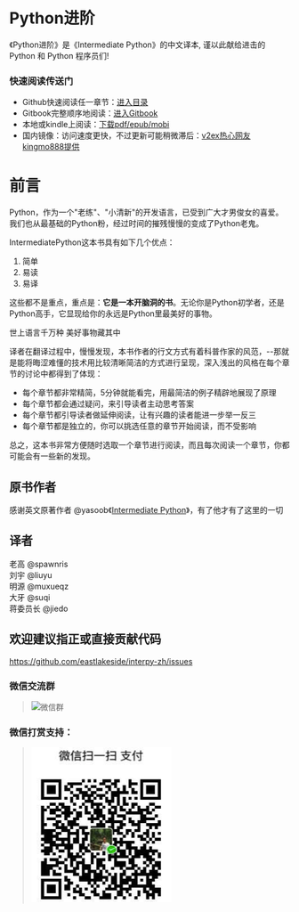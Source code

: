 Python进阶 
=======

《Python进阶》是《Intermediate Python》的中文译本, 谨以此献给进击的 Python 和 Python 程序员们!

### 快速阅读传送门
- Github快速阅读任一章节：[进入目录](https://github.com/eastlakeside/interpy-zh/blob/master/SUMMARY.md)
- Gitbook完整顺序地阅读：[进入Gitbook](https://eastlakeside.gitbooks.io/interpy-zh/content/)
- 本地或kindle上阅读：[下载pdf/epub/mobi](https://github.com/eastlakeside/interpy-zh/releases)
- 国内镜像：访问速度更快，不过更新可能稍微滞后：[v2ex热心网友kingmo888提供](http://lizenghai.com/doc/Intermediate_Python_CN/)


# 前言

Python，作为一个"老练"、"小清新"的开发语言，已受到广大才男俊女的喜爱。我们也从最基础的Python粉，经过时间的摧残慢慢的变成了Python老鬼。

IntermediatePython这本书具有如下几个优点：

1. 简单
2. 易读
3. 易译

这些都不是重点，重点是：**它是一本开脑洞的书**。无论你是Python初学者，还是Python高手，它显现给你的永远是Python里最美好的事物。

> 
世上语言千万种
美好事物藏其中

译者在翻译过程中，慢慢发现，本书作者的行文方式有着科普作家的风范，--那就是能将晦涩难懂的技术用比较清晰简洁的方式进行呈现，深入浅出的风格在每个章节的讨论中都得到了体现：
- 每个章节都非常精简，5分钟就能看完，用最简洁的例子精辟地展现了原理
- 每个章节都会通过疑问，来引导读者主动思考答案
- 每个章节都引导读者做延伸阅读，让有兴趣的读者能进一步举一反三
- 每个章节都是独立的，你可以挑选任意的章节开始阅读，而不受影响

总之，这本书非常方便随时选取一个章节进行阅读，而且每次阅读一个章节，你都可能会有一些新的发现。


## 原书作者
感谢英文原著作者 @yasoob《[Intermediate Python](https://github.com/yasoob/intermediatePython)》，有了他才有了这里的一切

## 译者
老高 @spawnris  
刘宇 @liuyu  
明源 @muxueqz  
大牙 @suqi  
蒋委员长 @jiedo

## 欢迎建议指正或直接贡献代码
https://github.com/eastlakeside/interpy-zh/issues

### 微信交流群
> ![微信群](http://weixin.qq.com/cgi-bin/qrcode?type=user&arg=jhv6N4MIK9IDG4EsaWmnxmNexVuB23%2FhP60VbvUsRE8%3D)

### 微信打赏支持：
> ![wechat_donate](__img/donate.png)


